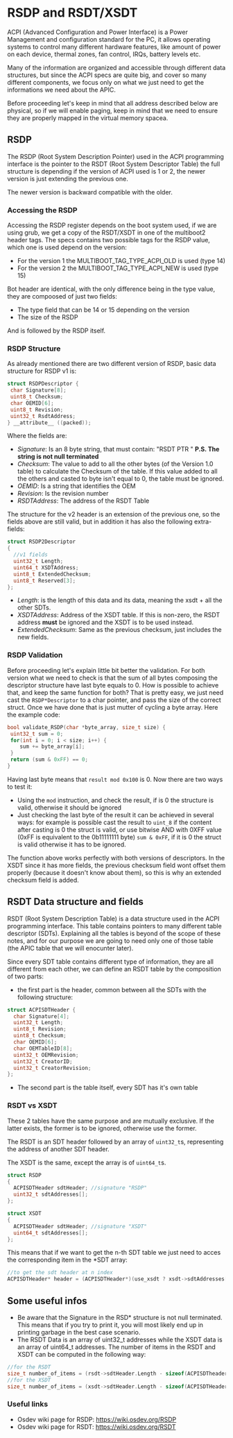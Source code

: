 # RSDP and RSDT/XSDT

ACPI (Advanced Configuration and Power Interface) is a Power Management and configuration standard for the PC, it allows operating systems to control many different hardware features, like amount of power on each device, thermal zones, fan control, IRQs, battery levels etc. 

Many of the information are organized and accessible through different data structures, but since the ACPI specs are quite big, and cover so many different components, we focus only on what we just need to get the informations we need about the APIC.

Before proceeding let's keep in mind that all address described below are physical, so if we will enable paging, keep in mind that we need to ensure they are properly mapped in the virtual memory spacea. 

## RSDP

The RSDP (Root System Description Pointer) used in the ACPI programming interface  is the pointer to the RSDT (Root System Descriptor Table) the full structure is depending if the version of ACPI used is 1 or 2, the newer version is just extending the previous one.

The newer version is backward compatible with the older.

### Accessing the RSDP

Accessing the RSDP register depends on the boot system used, if we are using grub, we get a copy of the RSDT/XSDT in one of the multiboot2 header tags. The specs contains two possible tags for the RSDP value, which one is used depend on the version: 

* For the version 1 the MULTIBOOT_TAG_TYPE_ACPI_OLD is used (type 14)
* For the version 2 the MULTIBOOT_TAG_TYPE_ACPI_NEW is used (type 15)

Bot header are identical, with the only difference being in the type value, they are compoosed of just two fields: 

* The type field that can be 14 or 15 depending on the version
* The size of the RSDP

And is followed by the RSDP itself. 

### RSDP Structure

As already mentioned there are two different version of RSDP, basic data structure for RSDP v1 is: 

```c
struct RSDPDescriptor {
 char Signature[8];
 uint8_t Checksum;
 char OEMID[6];
 uint8_t Revision;
 uint32_t RsdtAddress;
} __attribute__ ((packed));
```

Where the fields are: 

* *Signature*: Is an 8 byte string, that must contain: "RSDT PTR " **P.S. The string is not null terminated** 
* *Checksum*: The value to add to all the other bytes (of the Version 1.0 table) to calculate the Checksum of the table. If this value added to all the others and casted to byte isn't equal to 0, the table must be ignored.
* *OEMID*: Is a string that identifies the OEM 
* *Revision*: Is the revision number
* *RSDTAddress*: The address of the RSDT Table

The structure for the v2 header is an extension of the previous one, so the fields above are still valid, but in addition it has also the following extra-fields: 

```c
struct RSDP2Descriptor
{
  //v1 fields
  uint32_t Length;
  uint64_t XSDTAddress;
  uint8_t ExtendedChecksum;
  uint8_t Reserved[3];
};
```

* *Length*: is the length of this data and its data, meaning the xsdt + all the other SDTs.
* *XSDTAddress*: Address of the XSDT table. If this is non-zero, the RSDT address **must** be ignored and the XSDT is to be used instead.
* *ExtendedChecksum*: Same as the previous checksum, just includes the new fields.

### RSDP Validation

Before proceeding let's explain little bit better the validation. For both version what we need to check is that the sum of all bytes composing the descriptor structure have last byte equals to 0. How is possible to achieve that, and keep the same function for both? That is pretty easy, we just need cast the `RSDP*Descriptor` to a char pointer, and pass the size of the correct struct. Once we have done that is just mutter of cycling a byte array. Here the example code: 

```c
bool validate_RSDP(char *byte_array, size_t size) {
 uint32_t sum = 0;
 for(int i = 0; i < size; i++) {
    sum += byte_array[i];
 }
 return (sum & 0xFF) == 0;
}
```

Having last byte means that `result mod 0x100` is 0. Now there are two ways to test it:

* Using the `mod` instruction, and check the result, if is 0 the structure is valid, otherwise it should be ignored
* Just checking the last byte of the result it can be achieved in several ways: for example is possible  cast the result to `uint_8` if the content after casting is 0 the struct is valid, or use bitwise AND with 0XFF value (0xFF is equivalent to the 0b11111111 byte) `sum & 0xFF`, if it is 0 the struct is valid otherwise it has to be ignored.

The function above works perfectly with both versions of descriptors. 
In the XSDT since it has more fields, the previous checksum field wont offset them properly (because it doesn't know about them), so this is why an extended checksum field is added.

## RSDT Data structure and fields

RSDT (Root System Description Table) is a data structure used in the ACPI programming interface. This table contains pointers to many different table descriptor (SDTs). Explaining all the tables is beyond of the scope of these notes, and for our purpose we are going to need only one of those table (the APIC table that we will enocunter later).

Since every SDT table contains different type of information, they are all different from each other, we can define an RSDT table by the composition of two parts:

* the first part is the header, common between all the SDTs with the following structure:

```c
struct ACPISDTHeader {
  char Signature[4];
  uint32_t Length;
  uint8_t Revision;
  uint8_t Checksum;
  char OEMID[6];
  char OEMTableID[8];
  uint32_t OEMRevision;
  uint32_t CreatorID;
  uint32_t CreatorRevision;
};
```
* The second part is the table itself, every SDT has it's own table

### RSDT vs XSDT

These 2 tables have the same purpose and are mutually exclusive. If the latter exists, the former is to be ignored, otherwise use the former.

The RSDT is an SDT header followed by an array of `uint32_t`s, representing the address of another SDT header.

The XSDT is the same, except the array is of `uint64_t`s.

```c
struct RSDP
{
  ACPISDTHeader sdtHeader; //signature "RSDP"
  uint32_t sdtAddresses[];
};

struct XSDT
{
  ACPISDTHeader sdtHeader; //signature "XSDT"
  uint64_t sdtAddresses[];
};
```

This means that if we want to get the n-th SDT table we just need to acces the corresponding item in the *SDT array: 

```c
//to get the sdt header at n index
ACPISDTHeader* header = (ACPISDTHeader*)(use_xsdt ? xsdt->sdtAddresses[n] : (uint64_t)rsdt->sdtAddresses[n]);
```

## Some useful infos

*  Be aware that the Signature in the RSD*  structure is not null terminated. This means that if you try to print it, you will most likely end up in printing garbage in the best case scenario.
*  The RSDT Data is an array of uint32_t addresses while the XSDT data is an array of uint64_t addresses. The number of items in the RSDT and XSDT can be computed in the following way:

```c
//for the RSDT
size_t number_of_items = (rsdt->sdtHeader.Length - sizeof(ACPISDTheader)) / 4;
//for the XSDT
size_t number_of_items = (xsdt->sdtHeader.Length - sizeof(ACPISDTHeader)) / 8;
```

### Useful links

* Osdev wiki page for RSDP: https://wiki.osdev.org/RSDP
* Osdev wiki page for RSDT: https://wiki.osdev.org/RSDT

